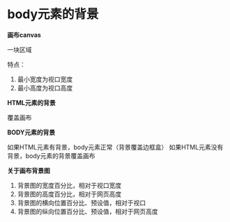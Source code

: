 # body元素的背景

**画布canvas**

一块区域

特点：
1. 最小宽度为视口宽度
2. 最小高度为视口高度

**HTML元素的背景**

覆盖画布

**BODY元素的背景** 

如果HTML元素有背景，body元素正常（背景覆盖边框盒）
如果HTML元素没有背景，body元素的背景覆盖画布

**关于画布背景图**
1. 背景图的宽度百分比，相对于视口宽度
2. 背景图的高度百分比，相对于网页高度
3. 背景图的横向位置百分比、预设值，相对于视口
4. 背景图的纵向位置百分比、预设值，相对于网页高度